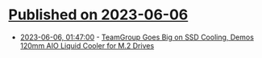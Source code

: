 # [Published on 2023-06-06](index.md)

* [2023-06-06, 01:47:00](https://soylentnews.org/article.pl?sid=23/06/05/0229225&from=rss) - [TeamGroup Goes Big on SSD Cooling, Demos 120mm AIO Liquid Cooler for M.2 Drives](https://soylentnews.org/article.pl?sid=23/06/05/0229225&from=rss)
